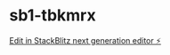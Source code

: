# sb1-tbkmrx

[Edit in StackBlitz next generation editor ⚡️](https://stackblitz.com/~/github.com/rickfu/sb1-tbkmrx)